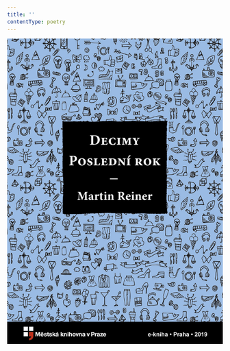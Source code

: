 ```yaml
---
title: ''
contentType: poetry
---
```


<section>

![Decimy; Poslední rok](./resources/obalka.jpg)

</section>
